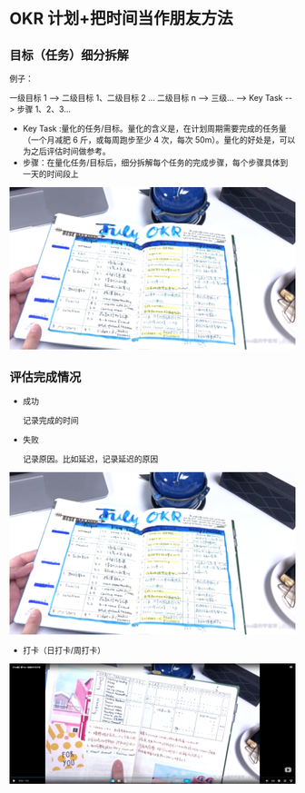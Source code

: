 # OKR 计划+把时间当作朋友方法

## 目标（任务）细分拆解

例子：

一级目标 1 --> 二级目标 1、二级目标 2 ... 二级目标 n --> 三级... --> Key Task --> 步骤 1、2、3...

- Key Task :量化的任务/目标。量化的含义是，在计划周期需要完成的任务量（一个月减肥 6 斤，或每周跑步至少 4 次，每次 50m）。量化的好处是，可以为之后评估时间做参考。
- 步骤：在量化任务/目标后，细分拆解每个任务的完成步骤，每个步骤具体到一天的时间段上

![](./1.png)

## 评估完成情况

- 成功

  记录完成的时间

- 失败

  记录原因。比如延迟，记录延迟的原因

![](./1.png)

- 打卡（日打卡/周打卡）

![](./2.png)
